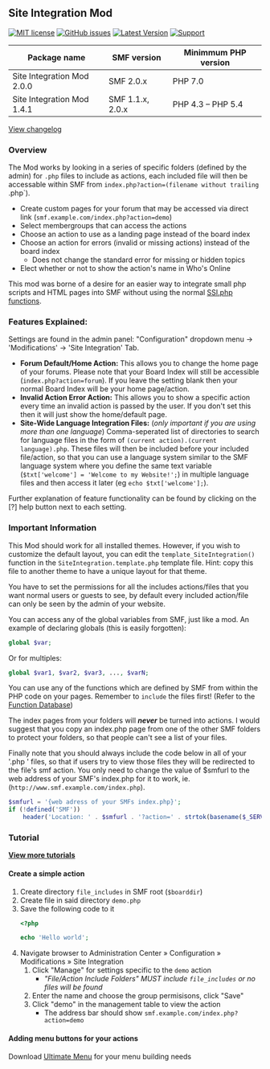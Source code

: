 ## Site Integration Mod
[![MIT license](http://img.shields.io/badge/license-MIT-009999.svg)](http://opensource.org/licenses/MIT)
[![GitHub issues](https://img.shields.io/github/issues/live627/smf-site-integration.svg)](https://github.com/live627/smf-site-integration/issues)
[![Latest Version](https://img.shields.io/github/release/live627/smf-site-integration.svg)](https://github.com/live627/smf-site-integration/releases) [![Support](http://img.shields.io/badge/PayPal-$-009966.svg)](https://www.paypal.me/JohnRayes)

Package name | SMF version | Minimmum PHP version
--- | --- | ---
Site Integration Mod 2.0.0 | SMF 2.0.x | PHP 7.0
Site Integration Mod 1.4.1 | SMF 1.1.x, 2.0.x | PHP 4.3 – PHP 5.4

[View changelog](https://github.com/live627/smf-site-integration/blob/master/CHANGELOG.md)

### Overview
The Mod works by looking in a series of specific folders (defined by the admin) for `.php` files to include as actions, each included file will then be accessable within SMF from `index.php?action=(filename without trailing `.php`).
- Create custom pages for your forum that may be accessed via direct link (`smf.example.com/index.php?action=demo`)
- Select membergroups that can access the actions
- Choose an action to use as a landing page instead of the board index
- Choose an action for errors (invalid or missing actions) instead of the board index
  - Does not change the standard error for missing or hidden topics
- Elect whether or not to show the action's name in Who's Online

This mod was borne of a desire for an easier way to integrate small php scripts and HTML pages into SMF without using the normal [SSI.php functions](http://docs.simplemachines.org/index.php?topic=400).

### Features Explained:
Settings are found in the admin panel: "Configuration" dropdown menu -> 'Modifications' -> 'Site Integration' Tab.

*   **Forum Default/Home Action:** This allows you to change the home page of your forums. Please note that your Board Index will still be accessible (`index.php?action=forum`). If you leave the setting blank then your normal Board Index will be your home page/action.
*   **Invalid Action Error Action:** This allows you to show a specific action every time an invalid action is passed by the user. If you don't set this then it will just show the home/default page.
*   **Site-Wide Language Integration Files:** (_only important if you are using more than one language_) Comma-seperated list of directories to search for language files in the form of `(current action).(current language).php`. These files will then be included before your included file/action, so that you can use a language system similar to the SMF language system where you define the same text variable (`$txt['welcome'] = 'Welcome to my Website!';`) in multiple language files and then access it later (eg `echo $txt['welcome'];`).

Further explanation of feature functionality can be found by clicking on the [?] help button next to each setting.

### Important Information

This Mod should work for all installed themes. However, if you wish to customize the default layout, you can edit the `template_SiteIntegration()` function in the `SiteIntegration.template.php` template file. Hint: copy this file to another theme to   have a unique layout for that theme.

You have to set the permissions for all the includes actions/files that you want normal users or guests to see, by default every included action/file can only be seen by the admin of your website.

You can access any of the global variables from SMF, just like a mod. An example of declaring globals (this is easily forgotten):
```php
global $var;
```
Or for multiples:
```php
global $var1, $var2, $var3, ..., $varN;
```
You can use any of the functions which are defined by SMF from within the PHP code on your pages. Remember to `include` the       files first! (Refer to the [Function Database](https://wiki.simplemachines.org/smf/Function_database))

The index pages from your folders will _**never**_ be turned into actions. I would suggest that you copy an index.php page from one of the other SMF folders to protect your folders, so that people can't see a list of your files.

Finally note that you should always include the code below in all of your '.php ' files, so that if users try to view those files they will be redirected to the file's smf action. You only need to change the value of $smfurl to the web address of your SMF's index.php for it to work, ie. (`http://www.smf.example.com/index.php`).
```php
$smfurl = '{web adress of your SMFs index.php}';
if (!defined('SMF'))
	header('Location: ' . $smfurl . '?action=' . strtok(basename($_SERVER['SCRIPT_FILENAME']), '.');
```
### Tutorial
**[View more tutorials](https://github.com/live627/smf-site-integration/tree/main/docs)**
#### Create a simple action
1. Create directory `file_includes` in SMF root (`$boarddir`)
2. Create file in said directory `demo.php`
3. Save the following code to it
   ```php
   <?php

   echo 'Hello world';
   ```
4. Navigate browser to Administration Center » Configuration » Modifications » Site Integration
   1. Click "Manage" for settings specific to the `demo` action
      - _"File/Action Include Folders" MUST include `file_includes` or no files will be found_
   2. Enter the name and choose the group permisisons, click "Save"
   3. Click "demo" in the management table to view the action
      - The address bar should show `smf.example.com/index.php?action=demo`

#### Adding menu buttons for your actions
Download [Ultimate Menu](https://custom.simplemachines.org/index.php?mod=3674) for your menu building needs
